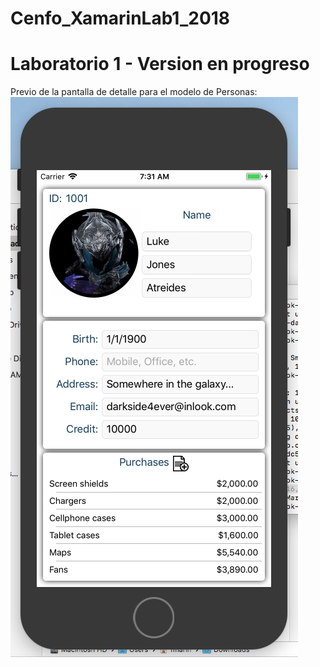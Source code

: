 # Cenfo_XamarinLab1_2018
# Laboratorio 1 - Version en progreso

Previo de la pantalla de detalle para el modelo de Personas:
![Person detail:](https://raw.githubusercontent.com/teccr/Cenfo_XamarinLab1_2018/master/Screenshots/PersonDetailScreen.png)
